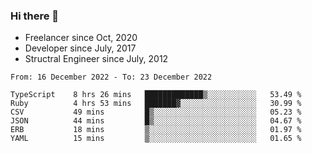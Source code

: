 ### Hi there 👋

- Freelancer since Oct, 2020
- Developer since July, 2017
- Structral Engineer since July, 2012

<!--START_SECTION:waka-->

```text
From: 16 December 2022 - To: 23 December 2022

TypeScript    8 hrs 26 mins   █████████████▒░░░░░░░░░░░   53.49 %
Ruby          4 hrs 53 mins   ███████▓░░░░░░░░░░░░░░░░░   30.99 %
CSV           49 mins         █▒░░░░░░░░░░░░░░░░░░░░░░░   05.23 %
JSON          44 mins         █▒░░░░░░░░░░░░░░░░░░░░░░░   04.67 %
ERB           18 mins         ▒░░░░░░░░░░░░░░░░░░░░░░░░   01.97 %
YAML          15 mins         ▒░░░░░░░░░░░░░░░░░░░░░░░░   01.65 %
```

<!--END_SECTION:waka-->
